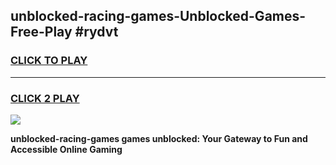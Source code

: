 
## unblocked-racing-games-Unblocked-Games-Free-Play #rydvt
<h3>
<a href="https://us.freeplayer.one?title=unblocked-racing-games&ref=9M">CLICK TO PLAY</a></h3>
<hr>

<h3>
<a href="https://us.freeplayer.one?title=unblocked-racing-games&ref=9M">CLICK 2 PLAY</a>
  
</h3>

<a href="https://us.freeplayer.one?title=unblocked-racing-games&ref=9M"><img src="https://clearcache.store/games.png"></a>


**unblocked-racing-games games unblocked: Your Gateway to Fun and Accessible Online Gaming**
